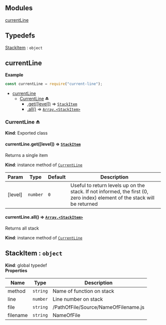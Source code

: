 ## Modules

<dl>
<dt><a href="#module_currentLine">currentLine</a></dt>
<dd></dd>
</dl>

## Typedefs

<dl>
<dt><a href="#StackItem">StackItem</a> : <code>object</code></dt>
<dd></dd>
</dl>

<a name="module_currentLine"></a>

## currentLine

**Example**

```js
const currentLine = require("current-line");
```

- [currentLine](#module_currentLine)
  - [CurrentLine](#exp_module_currentLine--CurrentLine) ⏏
    - [.get([level])](#module_currentLine--CurrentLine+get) ⇒ [<code>StackItem</code>](#StackItem)
    - [.all()](#module_currentLine--CurrentLine+all) ⇒ [<code>Array.&lt;StackItem&gt;</code>](#StackItem)

<a name="exp_module_currentLine--CurrentLine"></a>

### CurrentLine ⏏

**Kind**: Exported class  
<a name="module_currentLine--CurrentLine+get"></a>

#### currentLine.get([level]) ⇒ [<code>StackItem</code>](#StackItem)

Returns a single item

**Kind**: instance method of [<code>CurrentLine</code>](#exp_module_currentLine--CurrentLine)

| Param   | Type                | Default        | Description                                                                                                               |
| ------- | ------------------- | -------------- | ------------------------------------------------------------------------------------------------------------------------- |
| [level] | <code>number</code> | <code>0</code> | Useful to return levels up on the stack. If not informed, the first (0, zero index) element of the stack will be returned |

<a name="module_currentLine--CurrentLine+all"></a>

#### currentLine.all() ⇒ [<code>Array.&lt;StackItem&gt;</code>](#StackItem)

Returns all stack

**Kind**: instance method of [<code>CurrentLine</code>](#exp_module_currentLine--CurrentLine)  
<a name="StackItem"></a>

## StackItem : <code>object</code>

**Kind**: global typedef  
**Properties**

| Name     | Type                | Description                          |
| -------- | ------------------- | ------------------------------------ |
| method   | <code>string</code> | Name of function on stack            |
| line     | <code>number</code> | Line number on stack                 |
| file     | <code>string</code> | /PathOfFile/Source/NameOfFilename.js |
| filename | <code>string</code> | NameOfFile                           |
